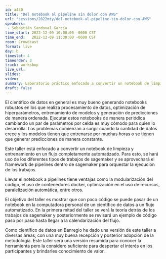 ```yaml
---
id: a430
title: "Del notebook al pipeline sin dolor con AWS"
url: "sessions/2022mty/del-notebook-al-pipeline-sin-dolor-con-AWS"
speakers:
 - Sebastián Sandoval García
time_start: 2022-12-09 10:00:00 -0600 CST
time_end:   2022-12-09 11:30:00 -0600 CST
room: Crowdcast
format: live
day: b
timeslot: 4
timeorder: 3
track: workshop
live_url: 
slides: 
video: 
summary: Laboratorio práctico enfocado a convertir un notebook de limpieza y entrenamiento en un flujo completamente automatizado
draft: false
---
```


El científico de datos en general es muy bueno generando notebooks robustos en los que realiza procesamiento de datos, optimización de hiperparámetros, entrenamiento de modelos y generación de predicciones de manera ordenada. Ejecutar estos notebooks de manera periódica cambiando un par de parámetros por celda es muy cómodo para quien lo desarrolla.
Los problemas comienzan a surgir cuando la cantidad de datos crece y los modelos tienen que entrenarse por muchas horas o se tienen que generar predicciones de manera constante.

Este taller está enfocado a convertir un notebook de limpieza y entrenamiento en un flujo completamente automatizado. Para esto, se hará uso de los diferentes tipos de trabajos de sagemaker y se aprovechará el framework de pipelines dentro de sagemaker para orquestar la ejecución de los trabajos. 

Llevar el notebook a pipelines tiene ventajas como la modularización del código, el uso de contenedores docker, optimización en el uso de recursos, paralelización automática, entre otros.

El objetivo del taller es mostrar que con poco código se puede pasar de un notebook en la computadora personal de un científico de datos a un flujo automatizado. En la primera mitad del taller se verá la teoría detrás de los trabajos de sagemaker y posteriormente se revisará un ejemplo de código paso por paso hasta llegar a la calendarización del flujo.

Como científico de datos en Banregio he dado una versión de este taller a diversas áreas, con una muy buena recepción y posterior adopción de la metodología. Este taller será una versión resumida para conocer la herramienta pero la considero suficiente para despertar el interés en los participantes y brindarles conocimiento de valor.